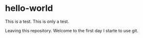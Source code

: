 # hello-world


This is a test. This is only a test. 

Leaving this repository. Welcome to the first day I starte to use git. 
